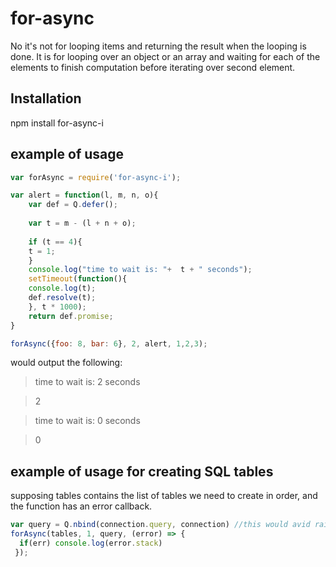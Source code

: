 # for-async
No it's not for looping items and returning the result when the looping is done. It is for looping over an object or an array and waiting for each of the elements to finish computation before iterating over second element.


## Installation

npm install for-async-i


## example of usage

```js
var forAsync = require('for-async-i');

var alert = function(l, m, n, o){
    var def = Q.defer();
    
    var t = m - (l + n + o);
    
    if (t == 4){
	t = 1;
    }
    console.log("time to wait is: "+  t + " seconds");
    setTimeout(function(){
	console.log(t);
	def.resolve(t);
    }, t * 1000);
    return def.promise;
}

forAsync({foo: 8, bar: 6}, 2, alert, 1,2,3);
```
would output the following:
> time to wait is: 2 seconds

> 2

> time to wait is: 0 seconds

>0


## example of usage for creating SQL tables 
supposing tables contains the list of tables we need to create in order, and the function has an error callback.

```js
var query = Q.nbind(connection.query, connection) //this would avid rainsing TypeError: cannot read property ...
forAsync(tables, 1, query, (error) => {
  if(err) console.log(error.stack)
 });
